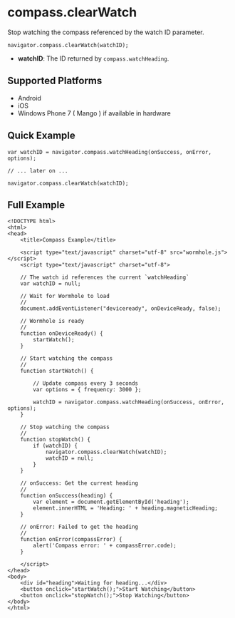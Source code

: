 compass.clearWatch
========================

Stop watching the compass referenced by the watch ID parameter.

	navigator.compass.clearWatch(watchID);

- __watchID__: The ID returned by `compass.watchHeading`.

Supported Platforms
-------------------

- Android
- iOS
- Windows Phone 7 ( Mango ) if available in hardware

Quick Example
-------------

	var watchID = navigator.compass.watchHeading(onSuccess, onError, options);

	// ... later on ...

	navigator.compass.clearWatch(watchID);

Full Example
------------

	<!DOCTYPE html>
	<html>
	<head>
		<title>Compass Example</title>

		<script type="text/javascript" charset="utf-8" src="wormhole.js"></script>
		<script type="text/javascript" charset="utf-8">

		// The watch id references the current `watchHeading`
		var watchID = null;

		// Wait for Wormhole to load
		//
		document.addEventListener("deviceready", onDeviceReady, false);

		// Wormhole is ready
		//
		function onDeviceReady() {
			startWatch();
		}

		// Start watching the compass
		//
		function startWatch() {

			// Update compass every 3 seconds
			var options = { frequency: 3000 };

			watchID = navigator.compass.watchHeading(onSuccess, onError, options);
		}

		// Stop watching the compass
		//
		function stopWatch() {
			if (watchID) {
				navigator.compass.clearWatch(watchID);
				watchID = null;
			}
		}

		// onSuccess: Get the current heading
		//
		function onSuccess(heading) {
			var element = document.getElementById('heading');
			element.innerHTML = 'Heading: ' + heading.magneticHeading;
		}

		// onError: Failed to get the heading
		//
		function onError(compassError) {
			alert('Compass error: ' + compassError.code);
		}

		</script>
	</head>
	<body>
		<div id="heading">Waiting for heading...</div>
		<button onclick="startWatch();">Start Watching</button>
		<button onclick="stopWatch();">Stop Watching</button>
	</body>
	</html>
